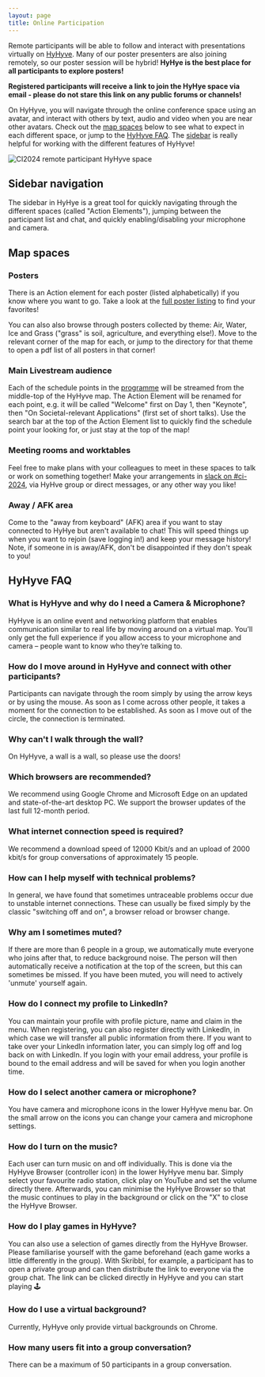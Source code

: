 ```yaml
---
layout: page
title: Online Participation
---
```



Remote participants will be able to follow and interact with presentations virtually on [HyHyve](https://www.hyhyve.com). Many of our poster presenters are also joining remotely, so our poster session will be hybrid! **HyHye is the best place for all participants to explore posters!**

**Registered participants will receive a link to join the HyHye space via email - please do not stare this link on any public forums or channels!**

On HyHyve, you will navigate through the online conference space using an avatar, and interact with others by text, audio and video when you are near other avatars. Check out the [map spaces](#map-spaces) below to see what to expect in each different space, or jump to the [HyHyve FAQ](#hyhyve-faq). The [sidebar](#sidebar-navigation) is really helpful for working with the different features of HyHyve!
                
<img src="../img/hyhyve-map.png" alt="CI2024 remote participant HyHyve space">


## Sidebar navigation
The sidebar in HyHye is a great tool for quickly navigating through the different spaces (called "Action Elements"), jumping between the participant list and chat, and quickly enabling/disabling your microphone and camera.

## Map spaces

### Posters
There is an Action element for each poster (listed alphabetically) if you know where you want to go. Take a look at the [full poster listing](https://www.eventsforce.net/turingevents/frontend/reg/tOtherPage.csp?pageID=150913&ef_sel_menu=2179&eventID=358) to find your favorites! 

You can also  also browse through posters collected by theme: Air, Water, Ice and Grass ("grass" is soil, agriculture, and everything else!). Move to the relevant corner of the map for each, or jump to the directory for that theme to open a pdf list of all posters in that corner!

### Main Livestream audience
Each of the schedule points in the [programme](../programe) will be streamed from the middle-top of the HyHyve map. The Action Element will be renamed for each point, e.g. it will be called "Welcome" first on Day 1, then "Keynote", then "On Societal-relevant Applications" (first set of short talks). Use the search bar at the top of the Action Element list to quickly find the schedule point your looking for, or just stay at the top of the map!

### Meeting rooms and worktables 
Feel free to make plans with your colleagues to meet in these spaces to talk or work on something together! Make your arrangements in [slack on #ci-2024](../contact#slack), via HyHve group or direct messages, or any other way you like!

### Away / AFK area
Come to the "away from keyboard" (AFK) area if you want to stay connected to HyHye but aren't available to chat! This will speed things up when you want to rejoin (save logging in!) and keep your message history! Note, if someone in is away/AFK, don't be disappointed if they don't speak to you!


## HyHyve FAQ

### What is HyHyve and why do I need a Camera & Microphone?
HyHyve is an online event and networking platform that enables communication similar to real life by moving around on a virtual map. You’ll only get the full experience if you allow access to your microphone and camera – people want to know who they’re talking to.

### How do I move around in HyHyve and connect with other participants?
Participants can navigate through the room simply by using the arrow keys or by using the mouse. As soon as I come across other people, it takes a moment for the connection to be established. As soon as I move out of the circle, the connection is terminated.

### Why can't I walk through the wall?
On HyHyve, a wall is a wall, so please use the doors!

### Which browsers are recommended?
We recommend using Google Chrome and Microsoft Edge on an updated and state-of-the-art desktop PC. We support the browser updates of the last full 12-month period.

### What internet connection speed is required?
We recommend a download speed of 12000 Kbit/s and an upload of 2000 kbit/s for group conversations of approximately 15 people.

### How can I help myself with technical problems?
In general, we have found that sometimes untraceable problems occur due to unstable internet connections. These can usually be fixed simply by the classic "switching off and on", a browser reload or browser change.

### Why am I sometimes muted?
If there are more than 6 people in a group, we automatically mute everyone who joins after that, to reduce background noise. The person will then automatically receive a notification at the top of the screen, but this can sometimes be missed. If you have been muted, you will need to actively 'unmute' yourself again.

### How do I connect my profile to LinkedIn?
You can maintain your profile with profile picture, name and claim in the menu. When registering, you can also register directly with LinkedIn, in which case we will transfer all public information from there. If you want to take over your LinkedIn information later, you can simply log off and log back on with LinkedIn. If you login with your email address, your profile is bound to the email address and will be saved for when you login another time.

### How do I select another camera or microphone?
You have camera and microphone icons in the lower HyHyve menu bar. On the small arrow on the icons you can change your camera and microphone settings.

### How do I turn on the music?
Each user can turn music on and off individually. This is done via the HyHyve Browser (controller icon) in the lower HyHyve menu bar. Simply select your favourite radio station, click play on YouTube and set the volume directly there. Afterwards, you can minimise the HyHyve Browser so that the music continues to play in the background or click on the "X" to close the HyHyve Browser.

### How do I play games in HyHyve?
You can also use a selection of games directly from the HyHyve Browser. Please familiarise yourself with the game beforehand (each game works a little differently in the group). With Skribbl, for example, a participant has to open a private group and can then distribute the link to everyone via the group chat. The link can be clicked directly in HyHyve and you can start playing 🕹

### How do I use a virtual background?
Currently, HyHyve only provide virtual backgrounds on Chrome.

### How many users fit into a group conversation?
There can be a maximum of 50 participants in a group conversation. 

